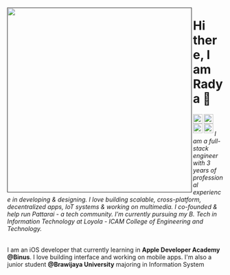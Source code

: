 <a href=""><img src="https://media.discordapp.net/attachments/726863508020658216/965274491603263628/giphy.gif" align="left" height="430" /></a>

<!---
Other Gifs
https://user-images.githubusercontent.com/57835412/140383106-67f3554b-86df-42b4-aa26-82840835db27.gif - Superman
https://i.giphy.com/media/Yc65Sk2Hwkzgk/giphy.webp -anime guy
https://i.giphy.com/media/1jgLDGD1Bn27e/giphy.webp - anime girl
https://media1.giphy.com/media/S9d1VcBNJVA4nUOLK4/giphy.webp?cid=ecf05e47h5ti88ngwxo9x1aa0uprw898kjst7yilab9td0b8&rid=giphy.webp&ct=s
-->

# Hi there, I am Radya 🦭

<a href="https://discord.com/channels/@me/299152387728343043">
  <img align="left" alt="Radya's Discord" width="22px" src="https://raw.githubusercontent.com/peterthehan/peterthehan/master/assets/discord.svg" />
</a>
<a href="https://twitter.com/travisskrtt">
  <img align="left" alt="Radya's Twitter" width="22px" src="https://raw.githubusercontent.com/peterthehan/peterthehan/master/assets/twitter.svg" />
</a>
<a href="https://www.linkedin.com/in/radyafp/">
  <img align="left" alt="Radya's Linkedin" width="22px" src="https://raw.githubusercontent.com/peterthehan/peterthehan/master/assets/linkedin.svg" />
</a>
<a href="https://www.instagram.com/raadyaa/">
  <img align="left" alt="Radya's Instagram" width="22px" src="https://user-images.githubusercontent.com/57835412/153722208-5cc3550e-209d-439f-ab75-b16f6d8b94bb.png" />
</a>

<br/>

######  I am a full-stack engineer with 3 years of professional experience in developing & designing. I love building scalable, cross-platform, decentralized apps, IoT systems & working on multimedia. I co-founded & help run Pattarai - a tech community. I’m currently pursuing my B. Tech in Information Technology at Loyola - ICAM College of Engineering and Technology.
I am an iOS developer that currently learning in **Apple Developer Academy @Binus**. I love building interface and working on mobile apps. I'm also a junior student **@Brawijaya University** majoring in Information System
